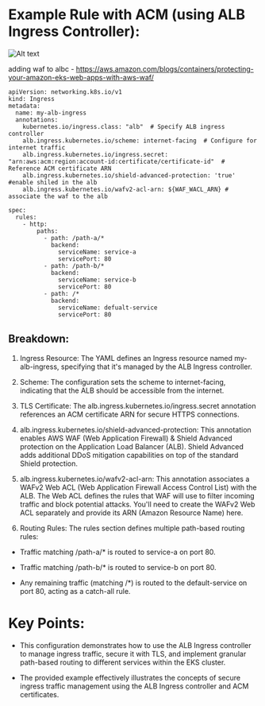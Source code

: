 # Example Rule with ACM (using ALB Ingress Controller):


![Alt text](arc.png")


adding waf to albc - https://aws.amazon.com/blogs/containers/protecting-your-amazon-eks-web-apps-with-aws-waf/
```
apiVersion: networking.k8s.io/v1 
kind: Ingress
metadata:
  name: my-alb-ingress
  annotations:
    kubernetes.io/ingress.class: "alb"  # Specify ALB ingress controller
    alb.ingress.kubernetes.io/scheme: internet-facing  # Configure for internet traffic
    alb.ingress.kubernetes.io/ingress.secret: "arn:aws:acm:region:account-id:certificate/certificate-id"  # Reference ACM certificate ARN
    alb.ingress.kubernetes.io/shield-advanced-protection: 'true' #enable shiled in the alb
    alb.ingress.kubernetes.io/wafv2-acl-arn: ${WAF_WACL_ARN} # associate the waf to the alb 
    
spec:
  rules:
    - http:
        paths:
          - path: /path-a/*
            backend:
              serviceName: service-a
              servicePort: 80                        
          - path: /path-b/*
            backend:
              serviceName: service-b
              servicePort: 80            
          - path: /*
            backend:
              serviceName: defualt-service
              servicePort: 80
```


## Breakdown:

1. Ingress Resource: The YAML defines an Ingress resource named my-alb-ingress, specifying that it's managed by the ALB Ingress controller.

2. Scheme: The configuration sets the scheme to internet-facing, indicating that the ALB should be accessible from the internet.

3. TLS Certificate: The alb.ingress.kubernetes.io/ingress.secret annotation references an ACM certificate ARN for secure HTTPS connections.
4. alb.ingress.kubernetes.io/shield-advanced-protection: This annotation enables AWS WAF (Web Application Firewall) & Shield Advanced protection on the Application Load Balancer (ALB). Shield Advanced adds additional DDoS mitigation capabilities on top of the standard Shield protection.

5. alb.ingress.kubernetes.io/wafv2-acl-arn: This annotation associates a WAFv2 Web ACL (Web Application Firewall Access Control List) with the ALB. The Web ACL defines the rules that WAF will use to filter incoming traffic and block potential attacks. You'll need to create the WAFv2 Web ACL separately and provide its ARN (Amazon Resource Name) here.

6. Routing Rules: The rules section defines multiple path-based routing rules:

 * Traffic matching /path-a/* is routed to service-a on port 80.

 * Traffic matching /path-b/* is routed to service-b on port 80.

  * Any remaining traffic (matching /*) is routed to the default-service on port 80, acting as a catch-all rule.

# Key Points:

* This configuration demonstrates how to use the ALB Ingress controller to manage ingress traffic, secure it with TLS, and implement granular path-based routing to different services within the EKS cluster.

* The provided example effectively illustrates the concepts of secure ingress traffic management using the ALB Ingress controller and ACM certificates.
